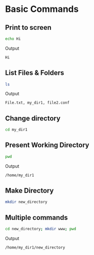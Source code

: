 # Basic Commands

## Print to screen
````bash
echo Hi  
 ````
 Output
 ````bash
Hi  
 ````
## List Files & Folders
````bash
ls
````
 Output
 ````bash
 File.txt, my_dir1, file2.conf
````
## Change directory
````bash
cd my_dir1
````
## Present Working Directory
````bash
pwd
````
Output
````bash
/home/my_dir1
````
## Make Directory
````bash
mkdir new_directory
````
## Multiple commands
````bash
cd new_directory; mkdir www; pwd
````
Output
````bash
/home/my_dir1/new_directory
````